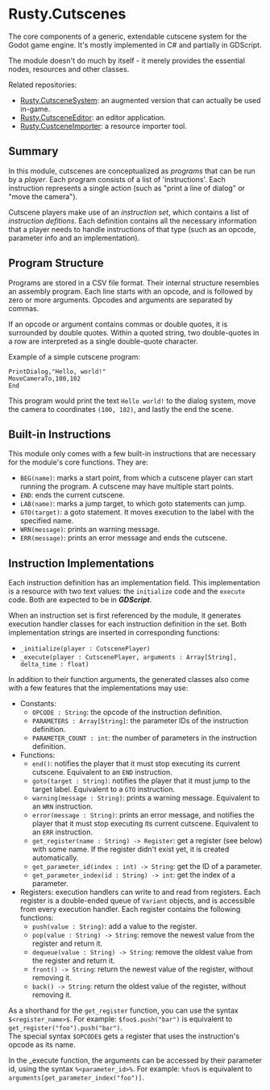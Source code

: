 # Rusty.Cutscenes
The core components of a generic, extendable cutscene system for the Godot game engine. It's mostly implemented in C# and partially in GDScript.

The module doesn't do much by itself - it merely provides the essential nodes, resources and other classes.

Related repositories:
- [Rusty.CutsceneSystem](https://github.com/RustyRoboticsBV/Rusty.CutsceneSystem): an augmented version that can actually be used in-game.
- [Rusty.CutsceneEditor](https://github.com/RustyRoboticsBV/Rusty.CutsceneEditor): an editor application.
- [Rusty.CustceneImporter](https://github.com/RustyRoboticsBV/Rusty.CutsceneImporter): a resource importer tool.

## Summary
In this module, cutscenes are conceptualized as *programs* that can be run by a *player*. Each program consists of a list of 'instructions'. Each instruction represents a single action (such as "print a line of dialog" or "move the camera").

Cutscene players make use of an *instruction set*, which contains a list of *instruction defitions*. Each definition contains all the necessary information that a player needs to handle instructions of that type (such as an opcode, parameter info and an implementation).

## Program Structure
Programs are stored in a CSV file format. Their internal structure resembles an assembly program. Each line starts with an opcode, and is followed by zero or more arguments. Opcodes and arguments are separated by commas.

If an opcode or argument contains commas or double quotes, it is surrounded by double quotes. Within a quoted string, two double-quotes in a row are interpreted as a single double-quote character.

Example of a simple cutscene program:

	PrintDialog,"Hello, world!"
	MoveCameraTo,100,102
	End

This program would print the text `Hello world!` to the dialog system, move the camera to coordinates `(100, 102)`, and lastly the end the scene.

## Built-in Instructions
This module only comes with a few built-in instructions that are necessary for the module's core functions. They are:
- `BEG(name)`: marks a start point, from which a cutscene player can start running the program. A cutscene may have multiple start points.
- `END`: ends the current cutscene.
- `LAB(name)`: marks a jump target, to which goto statements can jump.
- `GTO(target)`: a goto statement. It moves execution to the label with the specified name.
- `WRN(message)`: prints an warning message.
- `ERR(message)`: prints an error message and ends the cutscene.

## Instruction Implementations
Each instruction definition has an implementation field. This implementation is a resource with two text values: the `initialize` code and the `execute` code. Both are expected to be in _**GDScript**_.

When an instruction set is first referenced by the module, it generates execution handler classes for each instruction definition in the set. Both implementation strings are inserted in corresponding functions:
- `_initialize(player : CutscenePlayer)`
- `_execute(player : CutscenePlayer, arguments : Array[String], delta_time : float)`

In addition to their function arguments, the generated classes also come with a few features that the implementations may use:
- Constants:
  - `OPCODE : String`: the opcode of the instruction definition.
  - `PARAMETERS : Array[String]`: the parameter IDs of the instruction definition.
  - `PARAMETER_COUNT : int`: the number of parameters in the instruction definition.
- Functions:
  - `end()`: notifies the player that it must stop executing its current cutscene. Equivalent to an `END` instruction.
  - `goto(target : String)`: notifies the player that it must jump to the target label. Equivalent to a `GTO` instruction.
  - `warning(message : String)`: prints a warning message. Equivalent to an `WRN` instruction.
  - `error(message : String)`: prints an error message, and notifies the player that it must stop executing its current cutscene. Equivalent to an `ERR` instruction.
  - `get_register(name : String) -> Register`: get a register (see below) with some name. If the register didn't exist yet, it is created automatically.
  - `get_parameter_id(index : int) -> String`: get the ID of a parameter.
  - `get_parameter_index(id : String) -> int`: get the index of a parameter.
- Registers: execution handlers can write to and read from registers. Each register is a double-ended queue of `Variant` objects, and is accessible from every execution handler. Each register contains the following functions:
  - `push(value : String)`: add a value to the register.
  - `pop(value : String) -> String`: remove the newest value from the register and return it.
  - `dequeue(value : String) -> String`: remove the oldest value from the register and return it.
  - `front() -> String`: return the newest value of the register, without removing it.
  - `back() -> String`: return the oldest value of the register, without removing it.

As a shorthand for the `get_register` function, you can use the syntax `$<register_name>$`. For example: `$foo$.push("bar")` is equivalent to `get_register("foo").push("bar")`.
<br/>The special syntax `$OPCODE$` gets a register that uses the instruction's opcode as its name.

In the _execute function, the arguments can be accessed by their parameter id, using the syntax `%<parameter_id>%`. For example: `%foo%` is equivalent to `arguments[get_parameter_index("foo")]`.
